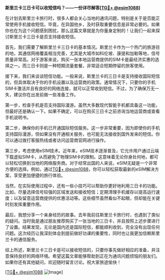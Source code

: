 **斯里兰卡三日卡可以收短信吗？——一份详尽解答[[TG💪+ @esim1088](https://t.me/s/esim1088)]**

在计划去斯里兰卡旅行时，很多人都会关心当地的通讯问题，特别是关于是否能正常使用手机接收短信。毕竟，在异国他乡，及时获取重要信息是非常必要的。如果你也在为这个问题感到困扰，那么这篇文章就是为你量身定制的！让我们一起来探讨斯里兰卡三日卡是否支持接收短信。

首先，我们需要了解斯里兰卡三日卡的基本情况。斯里兰卡作为一个热门的旅游目的地，其通信网络覆盖相当完善，尤其是大城市如科伦坡、康提和加勒等地，信号质量非常高。对于游客来说，购买一张本地运营商提供的SIM卡是最经济实惠的选择之一。而三日卡则是一种短期流量套餐，非常适合短期停留的旅客使用。

接下来，我们来谈谈短信功能。一般来说，斯里兰卡的三日卡是支持接收国际短信的，但具体取决于你的手机设置以及运营商的政策。通常情况下，只要你的手机SIM卡激活并且有良好的网络连接，就可以正常收到短信。不过，为了确保万无一失，建议你在出发前做一些准备工作。

第一步，检查手机是否支持国际漫游。虽然大多数现代智能手机都具备这一功能，但最好还是确认一下。如果不确定，可以在购买三日卡之前咨询当地运营商或查看手机说明书。

第二步，确保你的手机已开通国际短信服务。这一步非常重要，因为即使你的手机支持国际漫游，但如果没有开通相关服务，也可能无法接收到国外发来的短信。你可以通过拨打客服热线或者访问运营商官网进行操作。

第三步，考虑使用eSIM技术。近年来，eSIM技术逐渐普及，它允许用户通过云端下载虚拟SIM卡，从而避免了物理SIM卡的限制。这意味着无论你身处何地，都可以轻松切换到当地的网络服务商。对于经常出国的人来说，eSIM无疑是一个非常方便的选择。例如，通过[TG💪+ @esim1088](https://t.me/s/esim1088)，你可以轻松获取最新的eSIM解决方案，享受更加便捷的旅行体验。

当然，在实际使用过程中，还有一些小技巧可以帮助你更好地利用三日卡的功能。比如，尽量选择信号较强的区域发送和接收短信；定期清理手机缓存以提高运行速度；以及留意运营商提供的优惠活动等。这些细节虽然看似不起眼，但却能在关键时刻发挥重要作用。

最后，我想分享一个亲身经历的故事。去年我前往斯里兰卡旅行时，也遇到了类似的疑问。当时我是通过朋友推荐购买了一张当地的三日卡，并且按照上述步骤进行了设置。结果发现，无论是国内还是国际短信，都能顺利收到，完全没有出现任何问题。这次经历让我深刻体会到提前做好功课的重要性，同时也让我更加信赖斯里兰卡的通信服务。

综上所述，斯里兰卡三日卡是可以接收短信的，只要你事先做好相应的准备，并注意保持良好的网络环境。希望这篇文章能够帮助到正在为通讯问题烦恼的朋友们。如果你还有其他疑问，欢迎随时留言讨论。祝大家旅途愉快！

[[TG💪+ @esim1088](https://t.me/s/esim1088) ![Image](https://i.postimg.cc/4NQfJmqS/Snipaste-2025-05-13-00-14-12.png)]